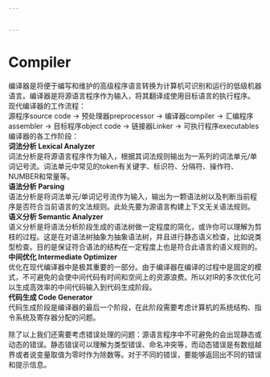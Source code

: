 ```yaml
---


---
```


<h1 id="compiler">Compiler</h1>
<p>编译器是将便于编写和维护的高级程序语言转换为计算机可识别和运行的低级机器语言。编译器是将源语言程序作为输入，将其翻译成使用目标语言的执行程序。<br>
现代编译器的工作流程：<br>
源程序source code → 预处理器preprocessor → 编译器compiler → 汇编程序assembler → 目标程序object code → 链接器Linker → 可执行程序executables<br>
编译器的各工作阶段：<br>
<strong>词法分析 Lexical Analyzer</strong><br>
词法分析是将源语言程序作为输入，根据其词法规则输出为一系列的词法单元/单词记号流。词法单元中常见的token有关键字、标识符、分隔符、操作符、NUMBER和常量等。<br>
<strong>语法分析 Parsing</strong><br>
语法分析是将词法单元/单词记号流作为输入，输出为一颗语法树以及判断当前程序是否符合当前语言的文法规则。此处先要为源语言构建上下文无关语法规则。<br>
<strong>语义分析 Semantic Analyzer</strong><br>
语义分析是将语法分析阶段生成的语法树做一定程度的简化，或许你可以理解为剪枝的过程。这是在对语法树抽象为抽象语法树，并且进行静态语义检查，比如说类型检查。目的是保证符合语法的结构在一定程度上也是符合此语言的语义规则的。<br>
<strong>中间优化 Intermediate Optimizer</strong><br>
优化在现代编译器中是极其重要的一部分。由于编译器在编译的过程中是固定的模式，不可避免的会使中间代码有时间和空间上的资源浪费。所以对IR的多次优化可以生成高效率的中间代码输入到代码生成阶段。<br>
<strong>代码生成 Code Generator</strong><br>
代码生成阶段是编译器的最后一个阶段，在此阶段需要考虑计算机的系统结构、指令系统及寄存器分配的问题。</p>
<p>除了以上我们还需要考虑错误处理的问题：源语言程序中不可避免的会出现静态或动态的错误。静态错误可以理解为类型错误、命名冲突等，而动态错误是有数组越界或者说变量取值为零时作为除数等。对于不同的错误，要能够返回出不同的错误和提示信息。</p>

